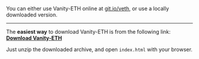 You can either use Vanity-ETH online at [git.io/veth](https://git.io/veth), or use a locally downloaded version.

_____

The **easiest way** to download Vanity-ETH is from the following link: [**Download Vanity-ETH**](https://codeload.github.com/bokub/vanity-eth/zip/gh-pages)

Just unzip the downloaded archive, and open `index.html` with your browser.

